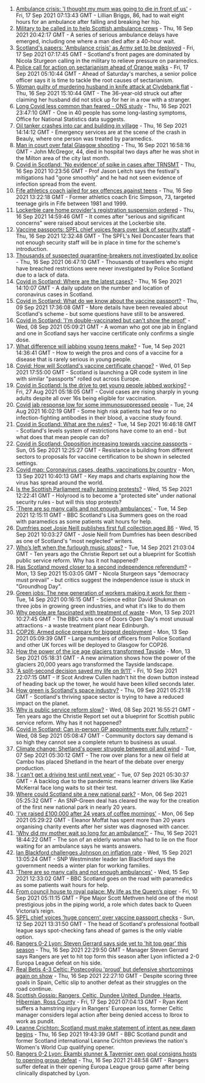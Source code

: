 1. [Ambulance crisis: 'I thought my mum was going to die in front of us'](https://www.bbc.co.uk/news/uk-scotland-edinburgh-east-fife-58585395?at_medium=RSS&at_campaign=KARANGA) - Fri, 17 Sep 2021 07:13:43 GMT - Lillian Briggs, 86, had to wait eight hours for an ambulance after falling and breaking her hip.
2. [Military to be called in to help Scottish ambulance crews](https://www.bbc.co.uk/news/uk-scotland-scotland-politics-58585349?at_medium=RSS&at_campaign=KARANGA) - Thu, 16 Sep 2021 20:42:17 GMT - A series of serious ambulance delays have emerged, including one where a man died after a 40-hour wait.
3. [Scotland's papers: 'Ambulance crisis' as Army set to be deployed](https://www.bbc.co.uk/news/uk-scotland-58593702?at_medium=RSS&at_campaign=KARANGA) - Fri, 17 Sep 2021 07:17:45 GMT - Scotland's front pages are dominated by Nicola Sturgeon calling in the military to relieve pressure on paramedics.
4. [Police call for action on sectarianism ahead of Orange walks](https://www.bbc.co.uk/news/uk-scotland-58586533?at_medium=RSS&at_campaign=KARANGA) - Fri, 17 Sep 2021 05:10:44 GMT - Ahead of Saturday's marches, a senior police officer says it is time to tackle the root causes of sectarianism.
5. [Woman guilty of murdering husband in knife attack at Clydebank flat](https://www.bbc.co.uk/news/uk-scotland-glasgow-west-58584025?at_medium=RSS&at_campaign=KARANGA) - Thu, 16 Sep 2021 15:10:44 GMT - The 36-year-old struck out after claiming her husband did not stick up for her in a row with a stranger.
6. [Long Covid less common than feared - ONS study](https://www.bbc.co.uk/news/health-58584558?at_medium=RSS&at_campaign=KARANGA) - Thu, 16 Sep 2021 23:47:10 GMT - One in 40 people has some long-lasting symptoms, Office for National Statistics data suggests.
7. [Oil tanker crashes into car and building in village](https://www.bbc.co.uk/news/uk-scotland-highlands-islands-58585603?at_medium=RSS&at_campaign=KARANGA) - Thu, 16 Sep 2021 14:14:12 GMT - Emergency services are at the scene of the crash in Beauly, where one person was treated by paramedics.
8. [Man in court over fatal Glasgow shooting](https://www.bbc.co.uk/news/uk-scotland-glasgow-west-58578157?at_medium=RSS&at_campaign=KARANGA) - Thu, 16 Sep 2021 16:58:16 GMT - John McGregor, 44, died in hospital two days after he was shot in the Milton area of the city last month.
9. [Covid in Scotland: 'No evidence' of spike in cases after TRNSMT](https://www.bbc.co.uk/news/uk-scotland-58581828?at_medium=RSS&at_campaign=KARANGA) - Thu, 16 Sep 2021 10:23:56 GMT - Prof Jason Leitch says the festival's mitigations had "gone smoothly" and he had not seen evidence of infection spread from the event.
10. [Fife athletics coach jailed for sex offences against teens](https://www.bbc.co.uk/news/uk-scotland-58586532?at_medium=RSS&at_campaign=KARANGA) - Thu, 16 Sep 2021 13:22:18 GMT - Former athletics coach Eric Simpson, 73, targeted teenage girls in Fife between 1981 and 1999.
11. [Lockerbie care home provider's registration suspension ordered](https://www.bbc.co.uk/news/uk-scotland-south-scotland-58587223?at_medium=RSS&at_campaign=KARANGA) - Thu, 16 Sep 2021 14:59:46 GMT - It comes after "serious and significant concerns" were raised about services at the Lockerbie site.
12. [Vaccine passports: SPFL chief voices fears over lack of security staff](https://www.bbc.co.uk/news/uk-scotland-58584572?at_medium=RSS&at_campaign=KARANGA) - Thu, 16 Sep 2021 12:32:48 GMT - The SPFL's Neil Doncaster fears that not enough security staff will be in place in time for the scheme's introduction.
13. [Thousands of suspected quarantine-breakers not investigated by police](https://www.bbc.co.uk/news/uk-scotland-58574130?at_medium=RSS&at_campaign=KARANGA) - Thu, 16 Sep 2021 06:47:10 GMT - Thousands of travellers who might have breached restrictions were never investigated by Police Scotland due to a lack of data.
14. [Covid in Scotland: Where are the latest cases?](https://www.bbc.co.uk/news/uk-scotland-53511877?at_medium=RSS&at_campaign=KARANGA) - Thu, 16 Sep 2021 14:10:07 GMT - A daily update on the number and location of coronavirus cases in Scotland.
15. [Covid in Scotland: What do we know about the vaccine passport?](https://www.bbc.co.uk/news/uk-scotland-58422607?at_medium=RSS&at_campaign=KARANGA) - Thu, 09 Sep 2021 17:36:08 GMT - More details have been revealed about Scotland's scheme - but some questions have still to be answered.
16. [Covid in Scotland: 'I'm double-vaccinated but can't show the proof'](https://www.bbc.co.uk/news/uk-scotland-58475922?at_medium=RSS&at_campaign=KARANGA) - Wed, 08 Sep 2021 05:09:21 GMT - A woman who got one jab in England and one in Scotland says her vaccine certificate only confirms a single dose.
17. [What difference will jabbing young teens make?](https://www.bbc.co.uk/news/health-58423152?at_medium=RSS&at_campaign=KARANGA) - Tue, 14 Sep 2021 14:36:41 GMT - How to weigh the pros and cons of a vaccine for a disease that is rarely serious in young people.
18. [Covid: How will Scotland's vaccine certificate change?](https://www.bbc.co.uk/news/uk-scotland-57519070?at_medium=RSS&at_campaign=KARANGA) - Wed, 01 Sep 2021 17:55:00 GMT - Scotland is launching a QR code system in line with similar "passports" rolled out across Europe.
19. [Covid in Scotland: Is the drive to get young people jabbed working?](https://www.bbc.co.uk/news/uk-scotland-58342389?at_medium=RSS&at_campaign=KARANGA) - Fri, 27 Aug 2021 05:18:05 GMT - Covid cases are rising sharply in young adults despite all over 16s being eligible for vaccination.
20. [Covid jab response low for some immunosuppressed people](https://www.bbc.co.uk/news/health-58317261?at_medium=RSS&at_campaign=KARANGA) - Tue, 24 Aug 2021 16:02:19 GMT - Some high risk patients had few or no infection-fighting antibodies in their blood, a vaccine study found.
21. [Covid in Scotland: What are the rules?](https://www.bbc.co.uk/news/uk-scotland-53166816?at_medium=RSS&at_campaign=KARANGA) - Tue, 14 Sep 2021 16:46:18 GMT - Scotland's levels system of restrictions have come to an end - but what does that mean people can do?
22. [Covid in Scotland: Opposition increasing towards vaccine passports](https://www.bbc.co.uk/news/uk-scotland-scotland-politics-58453551?at_medium=RSS&at_campaign=KARANGA) - Sun, 05 Sep 2021 12:25:27 GMT - Resistance is building from different sectors to proposals for vaccine certification to be shown in selected settings.
23. [Covid map: Coronavirus cases, deaths, vaccinations by country](https://www.bbc.co.uk/news/world-51235105?at_medium=RSS&at_campaign=KARANGA) - Mon, 13 Sep 2021 10:40:13 GMT - Key maps and charts explaining how the virus has spread around the world.
24. [Is the Scottish Parliament really banning protests?](https://www.bbc.co.uk/news/uk-scotland-scotland-politics-58570525?at_medium=RSS&at_campaign=KARANGA) - Wed, 15 Sep 2021 12:22:41 GMT - Holyrood is to become a "protected site" under national security rules - but will this stop protests?
25. ['There are so many calls and not enough ambulances'](https://www.bbc.co.uk/news/uk-scotland-58547288?at_medium=RSS&at_campaign=KARANGA) - Tue, 14 Sep 2021 12:15:11 GMT - BBC Scotland's Lisa Summers goes on the road with paramedics as some patients wait hours for help.
26. [Dumfries poet Josie Neill publishes first full collection aged 86](https://www.bbc.co.uk/news/uk-scotland-south-scotland-58570423?at_medium=RSS&at_campaign=KARANGA) - Wed, 15 Sep 2021 10:03:27 GMT - Josie Neill from Dumfries has been described as one of Scotland's "most neglected" writers.
27. [Who’s left when the furlough music stops?](https://www.bbc.co.uk/news/uk-scotland-58566334?at_medium=RSS&at_campaign=KARANGA) - Tue, 14 Sep 2021 21:03:04 GMT - Ten years ago the Christie Report set out a blueprint for Scottish public service reform. Why has it not happened?
28. [Has Scotland moved closer to a second independence referendum?](https://www.bbc.co.uk/news/uk-scotland-scotland-politics-58543558?at_medium=RSS&at_campaign=KARANGA) - Mon, 13 Sep 2021 15:03:05 GMT - Nicola Sturgeon says "democracy must prevail" - but critics suggest the independence issue is stuck in "Groundhog Day".
29. [Green jobs: The new generation of workers making it work for them](https://www.bbc.co.uk/news/science-environment-58549135?at_medium=RSS&at_campaign=KARANGA) - Tue, 14 Sep 2021 00:16:15 GMT - Science editor David Shukman on three jobs in growing green industries, and what it's like to do them
30. [Why people are fascinated with treatment of waste](https://www.bbc.co.uk/news/uk-scotland-58539614?at_medium=RSS&at_campaign=KARANGA) - Mon, 13 Sep 2021 10:27:45 GMT - The BBC visits one of Doors Open Day's most unusual attractions - a waste treatment plant near Edinburgh.
31. [COP26: Armed police prepare for biggest deployment](https://www.bbc.co.uk/news/uk-scotland-58515311?at_medium=RSS&at_campaign=KARANGA) - Mon, 13 Sep 2021 05:09:39 GMT - Large numbers of officers from Police Scotland and other UK forces will be deployed to Glasgow for COP26.
32. [How the power of the ice age glaciers transformed Tayside](https://www.bbc.co.uk/news/uk-scotland-tayside-central-58514896?at_medium=RSS&at_campaign=KARANGA) - Mon, 13 Sep 2021 05:18:31 GMT - A new animation shows how the power of the glaciers 20,000 years ago transformed the Tayside landscape.
33. ['A split-second decision saved my life on 9/11'](https://www.bbc.co.uk/news/uk-scotland-glasgow-west-58515271?at_medium=RSS&at_campaign=KARANGA) - Fri, 10 Sep 2021 22:07:15 GMT - If Scot Andrew Cullen hadn't hit the down button instead of heading back up the tower, he would have been killed seconds later.
34. [How green is Scotland's space industry?](https://www.bbc.co.uk/news/uk-scotland-highlands-islands-58190702?at_medium=RSS&at_campaign=KARANGA) - Thu, 09 Sep 2021 05:21:18 GMT - Scotland's thriving space sector is trying to have a reduced impact on the planet.
35. [Why is public service reform slow?](https://www.bbc.co.uk/news/uk-scotland-58490102?at_medium=RSS&at_campaign=KARANGA) - Wed, 08 Sep 2021 16:55:21 GMT - Ten years ago the Christie Report set out a blueprint for Scottish public service reform. Why has it not happened?
36. [Covid in Scotland: Can in-person GP appointments ever fully return?](https://www.bbc.co.uk/news/uk-scotland-58481878?at_medium=RSS&at_campaign=KARANGA) - Wed, 08 Sep 2021 05:08:47 GMT - Community doctors say demand is so high they cannot see a complete return to business as usual.
37. [Climate change: Shetland's power struggle between oil and wind](https://www.bbc.co.uk/news/uk-scotland-58464439?at_medium=RSS&at_campaign=KARANGA) - Tue, 07 Sep 2021 05:30:12 GMT - The row over plans for a new oil field at Cambo has placed Shetland in the heart of the debate over energy production.
38. ['I can't get a driving test until next year'](https://www.bbc.co.uk/news/uk-scotland-58435040?at_medium=RSS&at_campaign=KARANGA) - Tue, 07 Sep 2021 05:30:37 GMT - A backlog due to the pandemic means learner drivers like Katie McKerral face long waits to sit their test.
39. [Where could Scotland site a new national park?](https://www.bbc.co.uk/news/uk-scotland-south-scotland-58400051?at_medium=RSS&at_campaign=KARANGA) - Mon, 06 Sep 2021 05:25:32 GMT - An SNP-Green deal has cleared the way for the creation of the first new national park in nearly 20 years.
40. ['I've raised £100,000 after 24 years of coffee mornings'](https://www.bbc.co.uk/news/uk-scotland-south-scotland-58383506?at_medium=RSS&at_campaign=KARANGA) - Mon, 06 Sep 2021 05:29:22 GMT - Eleanor Moffat has spent more than 20 years organising charity events after her sister was diagnosed with cancer.
41. ['Why did my mother wait so long for an ambulance?'](https://www.bbc.co.uk/news/uk-scotland-58591075?at_medium=RSS&at_campaign=KARANGA) - Thu, 16 Sep 2021 18:44:22 GMT - The son of an elderly woman who had to lie on the floor waiting for an ambulance says he wants answers.
42. [Ian Blackford challenges Johnson on inflation rate](https://www.bbc.co.uk/news/uk-politics-58570946?at_medium=RSS&at_campaign=KARANGA) - Wed, 15 Sep 2021 13:05:24 GMT - SNP Westminster leader Ian Blackford says the government needs a winter plan for working families.
43. ['There are so many calls and not enough ambulances'](https://www.bbc.co.uk/news/uk-scotland-58573795?at_medium=RSS&at_campaign=KARANGA) - Wed, 15 Sep 2021 12:33:02 GMT - BBC Scotland goes on the road with paramedics as some patients wait hours for help.
44. [From council house to royal palace: My life as the Queen’s piper](https://www.bbc.co.uk/news/uk-scotland-58476253?at_medium=RSS&at_campaign=KARANGA) - Fri, 10 Sep 2021 05:11:15 GMT - Pipe Major Scott Methven held one of the most prestigious jobs in the piping world, a role which dates back to Queen Victoria’s reign.
45. [SPFL chief voices 'huge concern' over vaccine passport checks](https://www.bbc.co.uk/news/uk-scotland-58537877?at_medium=RSS&at_campaign=KARANGA) - Sun, 12 Sep 2021 13:31:50 GMT - The head of Scotland's professional football league says spot-checking fans ahead of games is the only viable option.
46. [Rangers 0-2 Lyon: Steven Gerrard says side yet to 'hit top gear' this season](https://www.bbc.co.uk/sport/football/58591878?at_medium=RSS&at_campaign=KARANGA) - Thu, 16 Sep 2021 22:29:50 GMT - Manager Steven Gerrard says Rangers are yet to hit top form this season after Lyon inflicted a 2-0 Europa League defeat on his side.
47. [Real Betis 4-3 Celtic: Postecoglou 'proud' but defensive shortcomings again on show](https://www.bbc.co.uk/sport/football/58591168?at_medium=RSS&at_campaign=KARANGA) - Thu, 16 Sep 2021 22:27:10 GMT - Despite scoring three goals in Spain, Celtic slip to another defeat as their struggles on the road continue.
48. [Scottish Gossip: Rangers, Celtic, Dundee United, Dundee, Hearts, Hibernian, Ross County](https://www.bbc.co.uk/sport/football/58593909?at_medium=RSS&at_campaign=KARANGA) - Fri, 17 Sep 2021 07:04:13 GMT - Ryan Kent suffers a hamstring injury in Rangers' European loss, former Celtic manager considers legal action after being denied access to Ibrox to work as pundit.
49. [Leanne Crichton: Scotland must make statement of intent as new dawn begins](https://www.bbc.co.uk/sport/football/58590392?at_medium=RSS&at_campaign=KARANGA) - Thu, 16 Sep 2021 19:43:39 GMT - BBC Scotland pundit and former Scotland international Leanne Crichton previews the nation's Women's World Cup qualifying opener.
50. [Rangers 0-2 Lyon: Ekambi stunner & Tavernier own goal consigns hosts to opening group defeat](https://www.bbc.co.uk/sport/football/58493153?at_medium=RSS&at_campaign=KARANGA) - Thu, 16 Sep 2021 21:48:58 GMT - Rangers suffer defeat in their opening Europa League group game after being clinically dispatched by Lyon.
